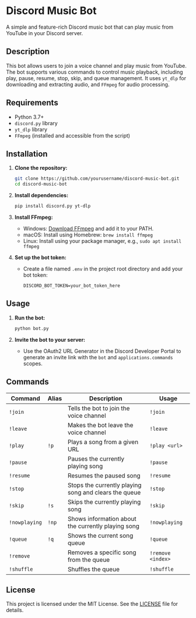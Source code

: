 # Discord Music Bot

A simple and feature-rich Discord music bot that can play music from YouTube in your Discord server.

## Description

This bot allows users to join a voice channel and play music from YouTube. The bot supports various commands to control music playback, including play, pause, resume, stop, skip, and queue management. It uses `yt_dlp` for downloading and extracting audio, and `FFmpeg` for audio processing.

## Requirements

- Python 3.7+
- `discord.py` library
- `yt_dlp` library
- `FFmpeg` (installed and accessible from the script)

## Installation

1. **Clone the repository:**
    ```sh
    git clone https://github.com/yourusername/discord-music-bot.git
    cd discord-music-bot
    ```

2. **Install dependencies:**
    ```sh
    pip install discord.py yt-dlp
    ```

3. **Install FFmpeg:**
    - Windows: [Download FFmpeg](https://ffmpeg.org/download.html) and add it to your PATH.
    - macOS: Install using Homebrew: `brew install ffmpeg`
    - Linux: Install using your package manager, e.g., `sudo apt install ffmpeg`

4. **Set up the bot token:**
    - Create a file named `.env` in the project root directory and add your bot token:
      ```env
      DISCORD_BOT_TOKEN=your_bot_token_here
      ```

## Usage

1. **Run the bot:**
    ```sh
    python bot.py
    ```

2. **Invite the bot to your server:**
    - Use the OAuth2 URL Generator in the Discord Developer Portal to generate an invite link with the `bot` and `applications.commands` scopes.

## Commands

| Command       | Alias | Description                                           | Usage                 |
|---------------|-------|-------------------------------------------------------|-----------------------|
| `!join`       |       | Tells the bot to join the voice channel               | `!join`               |
| `!leave`      |       | Makes the bot leave the voice channel                 | `!leave`              |
| `!play`       | `!p`  | Plays a song from a given URL                         | `!play <url>`         |
| `!pause`      |       | Pauses the currently playing song                     | `!pause`              |
| `!resume`     |       | Resumes the paused song                               | `!resume`             |
| `!stop`       |       | Stops the currently playing song and clears the queue | `!stop`               |
| `!skip`       | `!s`  | Skips the currently playing song                      | `!skip`               |
| `!nowplaying` | `!np` | Shows information about the currently playing song    | `!nowplaying`         |
| `!queue`      | `!q`  | Shows the current song queue                          | `!queue`              |
| `!remove`     |       | Removes a specific song from the queue                | `!remove <index>`     |
| `!shuffle`    |       | Shuffles the queue                                    | `!shuffle`            |

## License

This project is licensed under the MIT License. See the [LICENSE](LICENSE) file for details.
